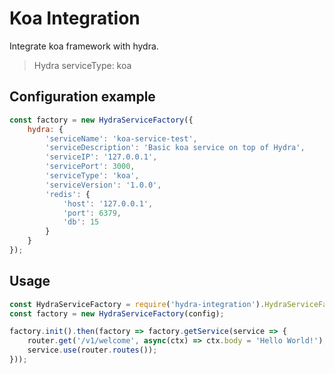 # Koa Integration
Integrate koa framework with hydra.
> Hydra serviceType: koa

## Configuration example
```js
const factory = new HydraServiceFactory({
    hydra: {
        'serviceName': 'koa-service-test',
        'serviceDescription': 'Basic koa service on top of Hydra',
        'serviceIP': '127.0.0.1',
        'servicePort': 3000,
        'serviceType': 'koa',
        'serviceVersion': '1.0.0',
        'redis': {
            'host': '127.0.0.1',
            'port': 6379,
            'db': 15
        }
    }
});
```

## Usage
```js
const HydraServiceFactory = require('hydra-integration').HydraServiceFactory;
const factory = new HydraServiceFactory(config);

factory.init().then(factory => factory.getService(service => {
    router.get('/v1/welcome', async(ctx) => ctx.body = 'Hello World!');
    service.use(router.routes());
}));
```